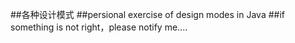 ##各种设计模式
##persional exercise of design modes in Java
##if something is not right，please notify me....